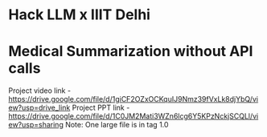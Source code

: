 # Hack LLM x IIIT Delhi
# Medical Summarization without API calls
Project video link - https://drive.google.com/file/d/1giCF2OZxOCKquIJ9Nmz39fVxLk8djYbQ/view?usp=drive_link
Project PPT link - https://drive.google.com/file/d/1C0JM2Mati3WZn6lcg6Y5KPzNckjSCQLl/view?usp=sharing
Note: One large file is in tag 1.0

